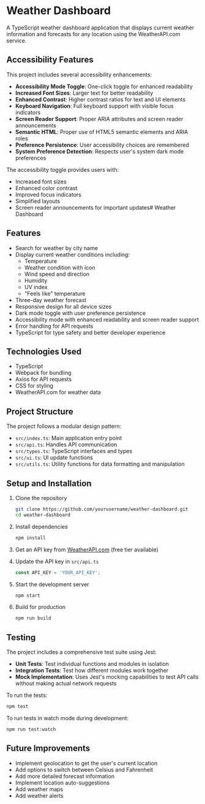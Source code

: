 # Weather Dashboard

A TypeScript weather dashboard application that displays current weather information and forecasts for any location using the WeatherAPI.com service.

## Accessibility Features

This project includes several accessibility enhancements:

- **Accessibility Mode Toggle**: One-click toggle for enhanced readability
- **Increased Font Sizes**: Larger text for better readability
- **Enhanced Contrast**: Higher contrast ratios for text and UI elements
- **Keyboard Navigation**: Full keyboard support with visible focus indicators
- **Screen Reader Support**: Proper ARIA attributes and screen reader announcements
- **Semantic HTML**: Proper use of HTML5 semantic elements and ARIA roles
- **Preference Persistence**: User accessibility choices are remembered
- **System Preference Detection**: Respects user's system dark mode preferences

The accessibility toggle provides users with:

- Increased font sizes
- Enhanced color contrast
- Improved focus indicators
- Simplified layouts
- Screen reader announcements for important updates# Weather Dashboard

## Features

- Search for weather by city name
- Display current weather conditions including:
  - Temperature
  - Weather condition with icon
  - Wind speed and direction
  - Humidity
  - UV index
  - "Feels like" temperature
- Three-day weather forecast
- Responsive design for all device sizes
- Dark mode toggle with user preference persistence
- Accessibility mode with enhanced readability and screen reader support
- Error handling for API requests
- TypeScript for type safety and better developer experience

## Technologies Used

- TypeScript
- Webpack for bundling
- Axios for API requests
- CSS for styling
- WeatherAPI.com for weather data

## Project Structure

The project follows a modular design pattern:

- `src/index.ts`: Main application entry point
- `src/api.ts`: Handles API communication
- `src/types.ts`: TypeScript interfaces and types
- `src/ui.ts`: UI update functions
- `src/utils.ts`: Utility functions for data formatting and manipulation

## Setup and Installation

1. Clone the repository
   ```bash
   git clone https://github.com/yourusername/weather-dashboard.git
   cd weather-dashboard
   ```

2. Install dependencies
   ```bash
   npm install
   ```

3. Get an API key from [WeatherAPI.com](https://www.weatherapi.com/) (free tier available)

4. Update the API key in `src/api.ts`
   ```typescript
   const API_KEY = 'YOUR_API_KEY';
   ```

5. Start the development server
   ```bash
   npm start
   ```

6. Build for production
   ```bash
   npm run build
   ```

## Testing

The project includes a comprehensive test suite using Jest:

- **Unit Tests**: Test individual functions and modules in isolation
- **Integration Tests**: Test how different modules work together
- **Mock Implementation**: Uses Jest's mocking capabilities to test API calls without making actual network requests

To run the tests:
```bash
npm test
```

To run tests in watch mode during development:
```bash
npm run test:watch
```

## Future Improvements

- Implement geolocation to get the user's current location
- Add options to switch between Celsius and Fahrenheit
- Add more detailed forecast information
- Implement location auto-suggestions
- Add weather maps
- Add weather alerts